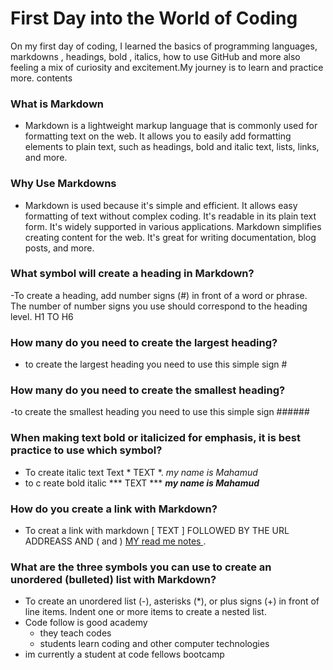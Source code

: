 # First Day  into the World of Coding

On my first day of coding, I learned the basics of programming languages, markdowns , headings, bold , italics, how to use GitHub and more also feeling a mix of curiosity and excitement.My journey is to learn and  practice more.
 contents
### What is Markdown
- Markdown is a lightweight markup language that is commonly used for formatting text on the web. It allows you to easily add formatting elements to plain text, such as headings, bold and italic text, lists, links, and more.
### Why Use Markdowns

- Markdown is used because it's simple and efficient. It allows easy formatting of text without complex coding. It's readable in its plain text form. It's widely supported in various applications. Markdown simplifies creating content for the web. It's great for writing documentation, blog posts, and more.
### What symbol will create a heading in Markdown?
-To create a heading, add number signs (#) in front of a word or phrase. The number of number signs you use should correspond to the heading level. H1 TO H6

### How many do you need to create the largest heading?
- to  create the largest heading you need to use this simple sign #
### How many do you need to create the smallest heading?
-to  create the smallest  heading you need to use this simple sign ######
### When making text bold or italicized for emphasis, it is best practice to use which symbol?
- To create italic text Text * TEXT *. *my name is Mahamud*
- to c reate bold italic *** TEXT ***
 ***my name is Mahamud***

### How do you create a link with Markdown?
- To creat a link with markdown [ TEXT ] FOLLOWED BY THE URL ADDREASS AND ( and )  [MY read me notes ](https://mhassan206.github.io/reading-notes/).
### What are the three symbols you can use to create an unordered (bulleted) list with Markdown?

- To create an unordered list (-), asterisks (*), or plus signs (+) in front of line items. Indent one or more items to create a nested list.
- Code follow is good academy
  * they teach codes
  + students learn coding and other computer technologies 
- im currently a student  at code fellows bootcamp 
 
